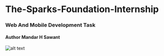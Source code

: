 # The-Sparks-Foundation-Internship
### Web And Mobile Development Task
#### Author Mandar H Sawant

![alt text](https://github.com/Optimus795/The-Sparks-Foundation-Internship/blob/main/download.png)
